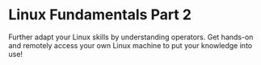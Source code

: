 # Linux Fundamentals Part 2

Further adapt your Linux skills by understanding operators. Get hands-on and remotely access your own Linux machine to put your knowledge into use!